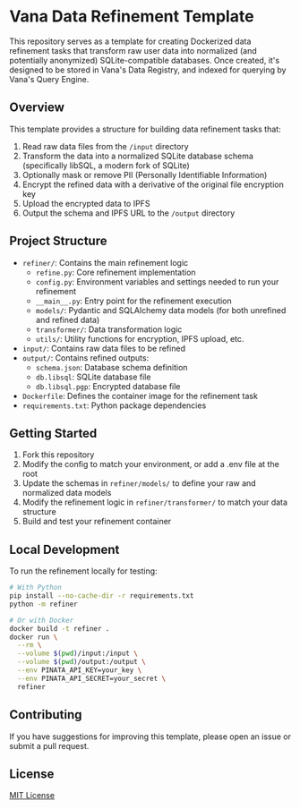 # Vana Data Refinement Template

This repository serves as a template for creating Dockerized data refinement tasks that transform raw user data into normalized (and potentially anonymized) SQLite-compatible databases. Once created, it's designed to be stored in Vana's Data Registry, and indexed for querying by Vana's Query Engine.

## Overview

This template provides a structure for building data refinement tasks that:

1. Read raw data files from the `/input` directory
2. Transform the data into a normalized SQLite database schema (specifically libSQL, a modern fork of SQLite)
3. Optionally mask or remove PII (Personally Identifiable Information)
4. Encrypt the refined data with a derivative of the original file encryption key
5. Upload the encrypted data to IPFS
6. Output the schema and IPFS URL to the `/output` directory

## Project Structure

- `refiner/`: Contains the main refinement logic
    - `refine.py`: Core refinement implementation
    - `config.py`: Environment variables and settings needed to run your refinement
    - `__main__.py`: Entry point for the refinement execution
    - `models/`: Pydantic and SQLAlchemy data models (for both unrefined and refined data)
    - `transformer/`: Data transformation logic
    - `utils/`: Utility functions for encryption, IPFS upload, etc.
- `input/`: Contains raw data files to be refined
- `output/`: Contains refined outputs:
    - `schema.json`: Database schema definition
    - `db.libsql`: SQLite database file
    - `db.libsql.pgp`: Encrypted database file
- `Dockerfile`: Defines the container image for the refinement task
- `requirements.txt`: Python package dependencies

## Getting Started

1. Fork this repository
1. Modify the config to match your environment, or add a .env file at the root
1. Update the schemas in `refiner/models/` to define your raw and normalized data models
1. Modify the refinement logic in `refiner/transformer/` to match your data structure
1. Build and test your refinement container

## Local Development

To run the refinement locally for testing:

```bash
# With Python
pip install --no-cache-dir -r requirements.txt
python -m refiner

# Or with Docker
docker build -t refiner .
docker run \
  --rm \
  --volume $(pwd)/input:/input \
  --volume $(pwd)/output:/output \
  --env PINATA_API_KEY=your_key \
  --env PINATA_API_SECRET=your_secret \
  refiner
```

## Contributing

If you have suggestions for improving this template, please open an issue or submit a pull request.

## License

[MIT License](LICENSE)


